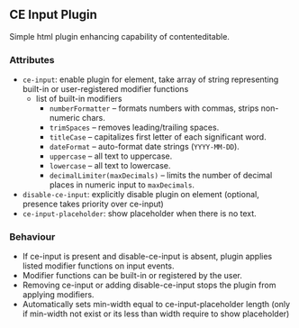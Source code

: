 ## CE Input Plugin

Simple html plugin enhancing capability of contenteditable.

### Attributes

- `ce-input`: enable plugin for element, take array of string representing built-in or user-registered modifier functions
    - list of built-in modifiers
        - `numberFormatter` – formats numbers with commas, strips non-numeric chars.
        - `trimSpaces` – removes leading/trailing spaces.
        - `titleCase` – capitalizes first letter of each significant word.
        - `dateFormat` – auto-format date strings (`YYYY-MM-DD`).
        - `uppercase` – all text to uppercase.
        - `lowercase` – all text to lowercase.
        - `decimalLimiter(maxDecimals)` – limits the number of decimal places in numeric input to `maxDecimals`.
- `disable-ce-input`: explicitly disable plugin on element (optional, presence takes priority over ce-input)
- `ce-input-placeholder`: show placeholder when there is no text.

### Behaviour

- If ce-input is present and disable-ce-input is absent, plugin applies listed modifier functions on input events.
- Modifier functions can be built-in or registered by the user.
- Removing ce-input or adding disable-ce-input stops the plugin from applying modifiers.
- Automatically sets min-width equal to ce-input-placeholder length (only if min-width not exist or its less than width require to show placeholder)
